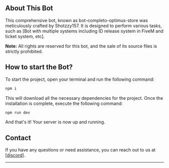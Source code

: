 ## About This Bot

This comprehensive bot, known as bot-completo-optimus-store
was meticulously crafted by Shotzzy157. It is designed to perform various tasks, such as [Bot with multiple systems including ID release system in FiveM and ticket system, etc].

**Note:** All rights are reserved for this bot, and the sale of its source files is strictly prohibited.

## How to start the Bot?

To start the project, open your terminal and run the following command:

```bash
npm i
```

This will download all the necessary dependencies for the project. Once the installation is complete, execute the following command:

```bash
npm run dev
```

And that's it! Your server is now up and running.

## Contact

If you have any questions or need assistance, you can reach out to us at [[discord](https://discord.gg/zyWGZX6VU7)].

---

